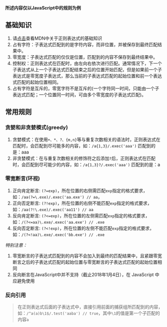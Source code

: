 **所述内容仅以JavaScript中的规则为例**

## 基础知识
1. 请[点击](https://developer.mozilla.org/zh-CN/docs/Web/JavaScript/Guide/Regular_Expressions)查看MDN中关于正则表达式的基础知识
1. 占有字符：子表达式匹配到的是字符内容，而非位置，并被保存到最终匹配结果中。
1. 零宽度：子表达式匹配的仅仅是位置，匹配到的内容不保存到最终结果中。
1. 控制权：正则表达式在匹配时，由左向右依次进行匹配。通常情况下，下一个子表达式从上一个子表达式匹配结束之后的位置开始匹配，但是如果前一个子表达式是零宽度子表达式，那么当前的子表达式匹配的起始位置和前一个表达式匹配的起始位置相同。
1. 占有字符是互斥的，零宽字符不是互斥的(一个字符同一时间，只能由一个子表达式匹配；一个位置同一时间，可由多个零宽度的子表达式匹配)。

## 常用规则

### 贪婪和非贪婪模式(greedy)
1. 贪婪模式：在使用`+、*、?、{m,n}`等与重复次数相关的语法时，正则表达式在匹配时，会匹配到尽可能多的内容，如：`/a{1,3}/.exec('aaa')` 匹配到的是：aaa
1. 非贪婪模式：在与重复次数相关的修饰符之后添加`?`后，正则表达式在匹配时，会匹配到尽可能少的内容，如：`/a{1,3}?/.exec('aaa')` 匹配到的是：a

### 零宽断言(环视)
1. 正向肯定断言: `(?=exp)`，所在位置的右侧需匹配`exp`指定的格式要求，如：`/aa(?=\.exe)/.exec('aa.exe') // aa`，
1. 正向否定断言: `(?!exp)`，所在位置的右侧不能匹配`exp`指定的格式要求，如：`/aa(?!\.exe)/.exec('aa11') // aa`
1. 反向肯定断言: `(?<=exp)`，所在位置的左侧需匹配`exp`指定的格式要求，如：`/(?<=aa)\.exe/.exec('aa.exe') // .exe`
1. 反向否定断言: `(?<!exp)`，所在位置的左侧不能匹配`exp`指定的格式要求，如：`/(?<!aa)\.exe/.exec('bb.exe') // .exe`

*特别注意：*
1. 零宽断言的子表达式匹配到的内容不会加入到最终的匹配结果中，且紧跟零宽断言之后的子表达式匹配的起始位置与零宽断言的子表达式匹配的起始位置相同
1. 反向断言在JavaScript中并不支持（截止2018年1月4日），在 JavaScript 中应避免使用

### 反向引用
> 在正则表达式后面的子表达式中，直接引用前面的捕获组所匹配到的内容，如：`/^a(a)b\1$/.test('aaba') // true`，其中`\1`的值是第一个子匹配的内容`a`
